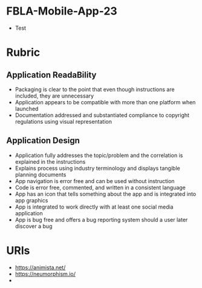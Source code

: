 # FBLA-Mobile-App-23
- Test
# Rubric
## Application ReadaBility
- Packaging is clear to the
point that even though
instructions are included,
they are unnecessary
- Application appears to be
compatible with more
than one platform when
launched
- Documentation addressed and substantiated compliance
to copyright regulations using visual representation
## Application Design
- Application fully
addresses the
topic/problem and the
correlation is explained in
the instructions
- Explains process using
industry terminology and
displays tangible planning
documents
- App navigation is error
free and can be used
without instruction
- Code is error free,
commented, and written
in a consistent language
- App has an icon that tells
something about the app
and is integrated into app
graphics
- App is integrated to work
directly with at least one
social media application
- App is bug free and offers
a bug reporting system
should a user later
discover a bug

# URls
- https://animista.net/
- https://neumorphism.io/
- 
